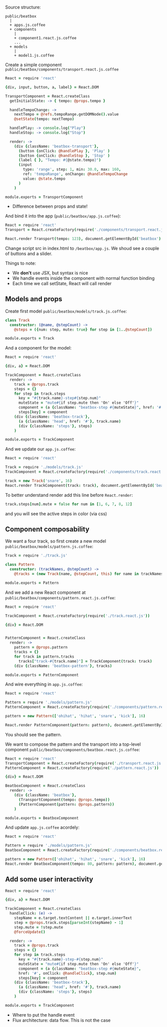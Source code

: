 
Source structure:
~~~
public/beatbox
  |
  + apps.js.coffee
  + components
    |
    + component1.react.js.coffee
    ...
  + models
    |
    + model1.js.coffee
~~~

Create a simple component `public/beatbox/components/transport.react.js.coffee`
~~~coffeescript
React = require 'react'

{div, input, button, a, label} = React.DOM

TransportComponent = React.createClass
  getInitialState: -> { tempo: @props.tempo }

  handleTempoChange: ->
    nextTempo = @refs.tempoRange.getDOMNode().value
    @setState(tempo: nextTempo)

  handlePlay: -> console.log("Play")
  handleStop: -> console.log("Stop")

  render: ->
    (div {className: 'beatbox-transport'},
      (button {onClick: @handlePlay }, 'Play' )
      (button {onClick: @handleStop }, 'Stop' )
      (label { }, "Tempo: #{@state.tempo}")
      (input
        type: 'range', step: 1, min: 30.0, max: 160,
        ref: 'tempoRange', onChange: @handleTempoChange
        value: @state.tempo
      )
    )

module.exports = TransportComponent
~~~

- Difference between props and state!


And bind it into the app (`public/beatbox/app.js.coffee`):
~~~coffeescript
React = require 'react'
Transport = React.createFactory(require('./components/transport.react.js'))

React.render Transport(tempo: 123), document.getElementById('beatbox')
~~~

Change script src in index.html to `/beatbox/app.js`. We shoud see a couple of buttons and a slider.

Things to note:
- We **don't** use JSX, but syntax is nice
- We handle events inside the component with normal function binding
- Each time we call setState, React will call render

## Models and props

Create first model `public/beatbox/models/track.js.coffee`:
~~~coffeescript
class Track
  constructor: (@name, @stepCount) ->
    @steps = ({num: step, mute: true} for step in [1..@stepCount])

module.exports = Track
~~~

And a component for the model:
~~~coffeescript
React = require 'react'

{div, a} = React.DOM

TrackComponent = React.createClass
  render: ->
    track = @props.track
    steps = {}
    for step in track.steps
      key = "#{track.name}-step#{step.num}"
      muteState = "mute#{if step.mute then 'On' else 'Off'}"
      component = (a {className: "beatbox-step #{muteState}", href: '#'}, step.num)
      steps[key] = component
    (div {className: 'beatbox-track'},
      (a {className: 'head', href: '#'}, track.name)
      (div {className: 'steps'}, steps)
    )

module.exports = TrackComponent
~~~

And we update our `app.js.coffee`:
~~~coffeescript
React = require 'react'

Track = require './models/track.js'
TrackComponent = React.createFactory(require('./components/track.react.js'))

track = new Track('snare', 16)
React.render TrackComponent(track: track), document.getElementById('beatbox')
~~~

To better understand render add this line before `React.render`:
~~~coffeescript
track.steps[num].mute = false for num in [1, 6, 7, 8, 12]
~~~
and you will see the active steps in color (via css)

## Component composability

We want a four track, so first create a new model `public/beatbox/models/pattern.js.coffee`:
~~~coffeescript
Track = require './track.js'

class Pattern
  constructor: (trackNames, @stepCount) ->
    @tracks = (new Track(name, @stepCount, this) for name in trackNames)

module.exports = Pattern
~~~

And we add a new React component at `public/beatbox/components/pattern.react.js.coffee`:
~~~coffeescript
React = require 'react'

TrackComponent = React.createFactory(require('./track.react.js'))

{div} = React.DOM


PatternComponent = React.createClass
  render: ->
    pattern = @props.pattern
    tracks = {}
    for track in pattern.tracks
      tracks["track-#{track.name}"] = TrackComponent(track: track)
    (div {className: 'beatbox-pattern'}, tracks)

module.exports = PatternComponent
~~~

And wire everything in `app.js.coffee`:
~~~coffeescript
React = require 'react'

Pattern = require './models/pattern.js'
PatternComponent = React.createFactory(require('./components/pattern.react.js'))

pattern = new Pattern(['ohihat', 'hihat', 'snare', 'kick'], 16)

React.render PatternComponent(pattern: pattern), document.getElementById('beatbox')
~~~

You should see the pattern.

We want to compose the pattern and the transport into a top-level component `public/beatbox/components/beatbox.react.js.coffee`:
~~~coffeescript
React = require 'react'
TransportComponent = React.createFactory(require('./transport.react.js'))
PatternComponent = React.createFactory(require('./pattern.react.js'))

{div} = React.DOM

BeatboxComponent = React.createClass
  render: ->
    (div {className: 'beatbox'},
      (TransportComponent(tempo: @props.tempo))
      (PatternComponent(pattern: @props.pattern))
    )

module.exports = BeatboxComponent
~~~

And update `app.js.coffee` acordely:
~~~coffeescript
React = require 'react'

Pattern = require './models/pattern.js'
BeatboxComponent = React.createFactory(require('./components/beatbox.react.js'))

pattern = new Pattern(['ohihat', 'hihat', 'snare', 'kick'], 16)
React.render BeatboxComponent(tempo: 80, pattern: pattern), document.getElementById('beatbox')
~~~

## Add some user interactivity

~~~coffeescript
React = require 'react'

{div, a} = React.DOM

TrackComponent = React.createClass
  handleClick: (e) ->
    stepName = e.target.textContent || e.target.innerText
    step = @props.track.steps[parseInt(stepName) - 1]
    step.mute = !step.mute
    @forceUpdate()

  render: ->
    track = @props.track
    steps = {}
    for step in track.steps
      key = "#{track.name}-step-#{step.num}"
      muteState = "mute#{if step.mute then 'On' else 'Off'}"
      component = (a {className: "beatbox-step #{muteState}",
      href: '#', onClick: @handleClick}, step.num)
      steps[key] = component
    (div {className: 'beatbox-track'},
      (a {className: 'head', href: '#'}, track.name)
      (div {className: 'steps'}, steps)
    )

module.exports = TrackComponent
~~~

- Where to put the handle event
- Flux architecture: data flow. This is not the case
